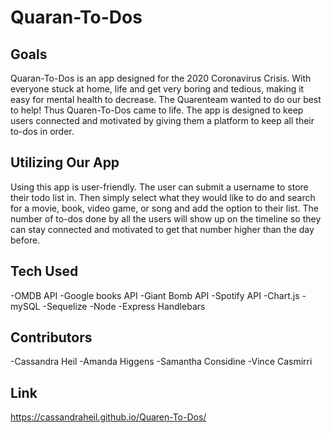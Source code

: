 # Quaran-To-Dos

## Goals
Quaran-To-Dos is an app designed for the 2020 Coronavirus Crisis. With everyone stuck at home, life and get very boring and tedious, making it easy for mental health to decrease. The Quarenteam wanted to do our best to help! Thus Quaren-To-Dos came to life. The app is designed to keep users connected and motivated by giving them a platform to keep all their to-dos in order. 

## Utilizing Our App
Using this app is user-friendly. The user can submit a username to store their todo list in. Then simply select what they would like to do and search for a movie, book, video game, or song and add the option to their list. The number of to-dos done by all the users will show up on the timeline so they can stay connected and motivated to get that number higher than the day before. 

## Tech Used
-OMDB API
-Google books API
-Giant Bomb API
-Spotify API
-Chart.js
-mySQL
-Sequelize
-Node
-Express Handlebars

## Contributors
-Cassandra Heil
-Amanda Higgens
-Samantha Considine
-Vince Casmirri

## Link
https://cassandraheil.github.io/Quaren-To-Dos/
